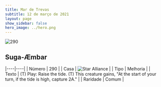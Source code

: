 ```yaml
---
title: Mar de Trevas
subtitle: 12 de março de 2021
layout: page
show_sidebar: false
hero_image: ../hero.png
---
```


![290](https://cdn.keyforgegame.com/media/card_front/pt/496_290_8G5MP5XP7F4H_pt.png)

## Suga-Æmbar

|----|----|
| Número | 290 |
| Casa | ![Star Alliance](https://archonarcana.com/images/thumb/7/7d/Star_Alliance.png/22px-Star_Alliance.png "Aliança Estelar") |
| Tipo | Melhoria |
| Texto | (T) Play: Raise the tide.  (T) This creature gains, "At the start of your turn, if the tide is high, capture 2A." |
| Raridade | Comum |
